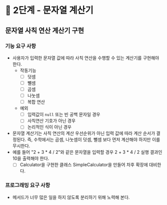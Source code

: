 # 🚀 2단계 - 문자열 계산기

## 문자열 사칙 연산 계산기 구현

### 기능 요구 사항

- 사용자가 입력한 문자열 값에 따라 사칙 연산을 수행할 수 있는 계산기를 구현해야 한다.
  - 작동기능 
    - [ ] 덧셈
    - [ ] 뺄셈
    - [ ] 곱셈
    - [ ] 나눗셈
    - [ ] 복합 연산
  - 예외
    - [ ] 입력값이 `null` 또는 빈 공백 문자일 경우
    - [ ] 사칙연산 기호가 아닌 경우
    - [ ] 논리적인 식이 아닌 경우
- 문자열 계산기는 사칙 연산의 계산 우선순위가 아닌 입력 값에 따라 계산 순서가 결정된다. 즉, 수학에서는 곱셈, 나눗셈이 덧셈, 뺄셈 보다 먼저 계산해야 하지만 이를 무시한다.
- 예를 들어 "2 + 3 * 4 / 2"와 같은 문자열을 입력할 경우 2 + 3 * 4 / 2 실행 결과인 10을 출력해야 한다.
  - [ ] Calculator을 구현한 클래스 SimpleCalculator을 만들어 차후 확장에 대비한다.

### 프로그래밍 요구 사항

- 메서드가 너무 많은 일을 하지 않도록 분리하기 위해 노력해 본다.
